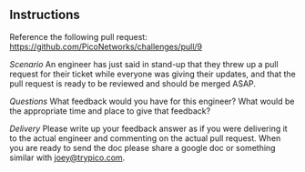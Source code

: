 
## Instructions

Reference the following pull request: https://github.com/PicoNetworks/challenges/pull/9

_Scenario_
An engineer has just said in stand-up that they threw up a pull request for their ticket while everyone was giving their updates, and that the pull request is ready to be reviewed and should be merged ASAP.

_Questions_
What feedback would you have for this engineer? 
What would be the appropriate time and place to give that feedback?

_Delivery_
Please write up your feedback answer as if you were delivering it to the actual engineer and commenting on the actual pull request. When you are ready to send the doc please share a google doc or something similar with joey@trypico.com. 
